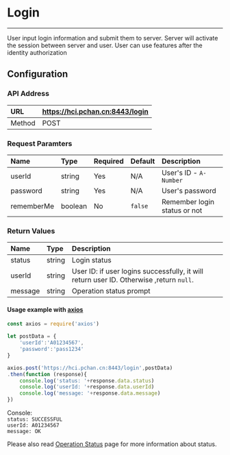 # Login
---
User input login information and submit them to server. Server will activate the session between server and user. User can use features after the identity authorization

## Configuration
### API Address
URL|https://hci.pchan.cn:8443/login
:-----|:--------------------------
Method|POST

### Request Paramters
Name|Type|Required|Default|Description
:-|:-|:-|:-|:-
userId|string|Yes|N/A|User's ID - `A-Number`
password|string|Yes|N/A|User's password
rememberMe|boolean|No|`false`|Remember login status or not

### Return Values
Name|Type|Description
:-|:-|:-
status|string|Login status
userId|string|User ID: if user logins successfully, it will return user ID. Otherwise ,return `null`.
message|string|Operation status prompt

#### Usage example with [axios](https://github.com/axios/axios)
``` js
const axios = require('axios')

let postData = {
    'userId':'A01234567',
    'password':'pass1234'
}

axios.post('https://hci.pchan.cn:8443/login',postData)
.then(function (response){
    console.log('status: '+response.data.status)
    console.log('userId: '+response.data.userId)
    console.log('message: '+response.data.message)
})

```
Console:   
`status: SUCCESSFUL`   
`userId: A01234567`   
`message: OK`

Please also read [Operation Status](status.html) page for more information about status.